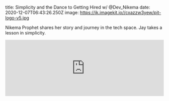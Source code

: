 title: Simplicity and the Dance to Getting Hired w/ @Dev_Nikema
date: 2020-12-07T06:43:26.250Z
image: https://ik.imagekit.io//cxazzw3yew/pit-logo-v5.jpg

Nikema Prophet shares her story and journey in the tech space. Jay takes a lesson in simplicity.
<iframe width="100%" height="180" frameborder="no" scrolling="no" seamless src="https://share.transistor.fm/e/57ed040f"></iframe>
